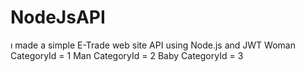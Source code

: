 # NodeJsAPI
ı made a simple E-Trade web site API using Node.js and JWT 
Woman CategoryId = 1
Man CategoryId = 2
Baby CategoryId = 3
